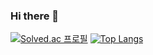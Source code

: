 ### Hi there 👋
[![Solved.ac
프로필](http://mazassumnida.wtf/api/generate_badge?boj=jaemin4033)](https://solved.ac/jaemin4033)
[![Top Langs](https://github-readme-stats.vercel.app/api/top-langs/?username=jaemin-s&layout=compact)](https://github.com/jaemin-s/github-readme-stats)
<!--
**jaemin-s/jaemin-s** is a ✨ _special_ ✨ repository because its `README.md` (this file) appears on your GitHub profile.

Here are some ideas to get you started:

- 🔭 I’m currently working on ...
- 🌱 I’m currently learning ...
- 👯 I’m looking to collaborate on ...
- 🤔 I’m looking for help with ...
- 💬 Ask me about ...
- 📫 How to reach me: ...
- 😄 Pronouns: ...
- ⚡ Fun fact: ...
-->
